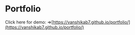 # Portfolio

Click here for demo: =>[https://vanshikab7.github.io/portfolio/](https://vanshikab7.github.io/portfolio/)